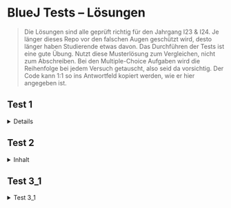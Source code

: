 # BlueJ Tests – Lösungen
>Die Lösungen sind alle geprüft richtig für den Jahrgang I23 & I24. Je länger dieses Repo vor den falschen Augen geschützt wird, desto länger haben Studierende etwas davon. Das Durchführen der Tests ist eine gute Übung. Nutzt diese Musterlösung zum Vergleichen, nicht zum Abschreiben. Bei den Multiple-Choice Aufgaben wird die Reihenfolge bei jedem Versuch getauscht, also seid da vorsichtig. Der Code kann 1:1 so ins Antwortfeld kopiert werden, wie er hier angegeben ist.



## Test 1
<details>
  <summary>Details</summary>

### Frage 1
**Der Java Compiler …**  
**Antwort:** ✅ c) und d)

---

### Frage 2
Kurzantwort oder Erklärung.

</details>

## Test 2
<details>
  <summary>Inhalt</summary>

### Frage 5
Mit *Modifern* von Klassen, Exemplarvariablen und -methoden kann man u. a. die Sichtbarkeit definieren.  
**Antwort:** `public`

</details>

## Test 3_1
<details>
  <summary>Test 3_1</summary>

### Frage 6
```java
public boolean isOnXAxis(){
    return y == 0;
}
